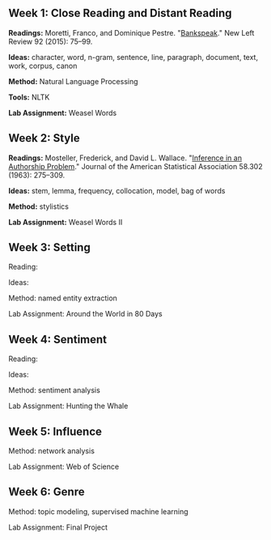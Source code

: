 ## Week 1: Close Reading and Distant Reading

**Readings:** Moretti, Franco, and Dominique Pestre.
"[Bankspeak](http://newleftreview.org/II/92/franco-moretti-dominique-pestre-bankspeak)."
New Left Review 92 (2015): 75–99.

**Ideas:** character, word, n-gram, sentence, line, paragraph, document, text,
work, corpus, canon

**Method:** Natural Language Processing

**Tools:** NLTK

**Lab Assignment:** Weasel Words

## Week 2: Style

**Readings:**
Mosteller, Frederick, and David L. Wallace. "[Inference in an Authorship
Problem](https://www.stat.cmu.edu/Exams/mosteller.pdf)." Journal of the American Statistical Association 58.302 (1963):
275–309.

**Ideas:** stem, lemma, frequency, collocation, model, bag of words

**Method:** stylistics

**Lab Assignment:** Weasel Words II

## Week 3: Setting

Reading:

Ideas:

Method: named entity extraction

Lab Assignment: Around the World in 80 Days

## Week 4: Sentiment

Reading: 

Ideas: 

Method: sentiment analysis

Lab Assignment: Hunting the Whale

## Week 5: Influence

Method: network analysis

Lab Assignment: Web of Science

## Week 6: Genre

Method: topic modeling, supervised machine learning

Lab Assignment: Final Project
